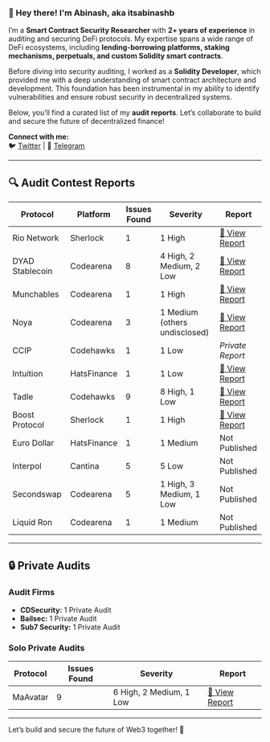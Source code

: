 ### **👋 Hey there! I'm Abinash, aka itsabinashb**  
I’m a **Smart Contract Security Researcher** with **2+ years of experience** in auditing and securing DeFi protocols. My expertise spans a wide range of DeFi ecosystems, including **lending-borrowing platforms, staking mechanisms, perpetuals, and custom Solidity smart contracts**.  

Before diving into security auditing, I worked as a **Solidity Developer**, which provided me with a deep understanding of smart contract architecture and development. This foundation has been instrumental in my ability to identify vulnerabilities and ensure robust security in decentralized systems.  

Below, you’ll find a curated list of my **audit reports**. Let’s collaborate to build and secure the future of decentralized finance!  

**Connect with me:**  
🐦 [Twitter](https://x.com/itsabinashb) | 📨 [Telegram](https://t.me/itsabinashb)  

---

## **🔍 Audit Contest Reports**

| Protocol       | Platform     | Issues Found | Severity                        | Report                                                                 |
|----------------|-------------|--------------|---------------------------------|------------------------------------------------------------------------|
| Rio Network    | Sherlock    | 1            | 1 High                          | [🔗 View Report](https://github.com/sherlock-audit/2024-02-rio-network-core-protocol-judging/issues/16) |
| DYAD Stablecoin| Codearena   | 8            | 4 High, 2 Medium, 2 Low         | [🔗 View Report](https://github.com/code-423n4/2024-04-dyad-findings/issues) |
| Munchables     | Codearena   | 1            | 1 High                          | [🔗 View Report](https://github.com/code-423n4/2024-05-munchables-findings/issues/7) |
| Noya           | Codearena   | 3            | 1 Medium (others undisclosed)   | [🔗 View Report](https://github.com/code-423n4/2024-04-noya-findings/issues) |
| CCIP           | Codehawks   | 1            | 1 Low                           | _Private Report_                                                       |
| Intuition      | HatsFinance | 1            | 1 Low                           | [🔗 View Report](https://github.com/hats-finance/Intuition-0x538dbadc50cc87b281cd655f1edbc6ebda02a66a/issues/55) |
| Tadle          | Codehawks   | 9            | 8 High, 1 Low                   | [🔗 View Report](https://github.com/itsabinashb/Audit-Profile/blob/main/Tadle-Audit-Report.md) |
| Boost Protocol | Sherlock    | 1            | 1 High                          | [🔗 View Report](https://github.com/sherlock-audit/2024-06-boost-aa-wallet-judging/issues/339) |
| Euro Dollar    | HatsFinance | 1            | 1 Medium                        | Not Published                                                          |
| Interpol       | Cantina     | 5            | 5 Low                           | Not Published                                                          |
| Secondswap     | Codearena   | 5            | 1 High, 3 Medium, 1 Low         | Not Published                                                          |
| Liquid Ron     | Codearena   | 1            | 1 Medium                        | Not Published                                                          |

---

## **🔒 Private Audits**

### **Audit Firms**  
- **CDSecurity:** 1 Private Audit  
- **Bailsec:** 1 Private Audit  
- **Sub7 Security:** 1 Private Audit  

### **Solo Private Audits**

| Protocol   | Issues Found | Severity                        | Report                                                                 |
|------------|--------------|---------------------------------|------------------------------------------------------------------------|
| MaAvatar   | 9            | 6 High, 2 Medium, 1 Low         | [🔗 View Report](https://github.com/itsabinashb/My-audit-portfolio/blob/main/MaAvatarIssues.pdf) |

---

Let’s build and secure the future of Web3 together! 🚀  

